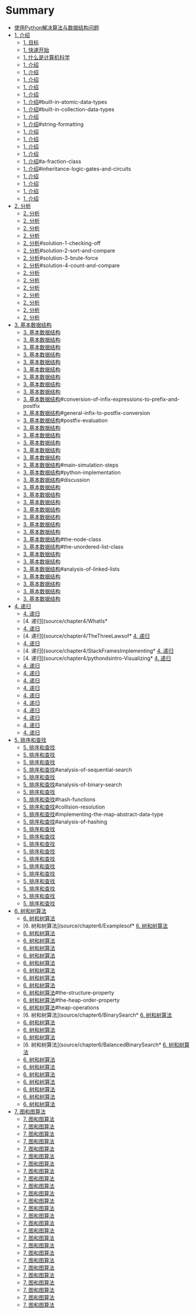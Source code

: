 # Summary
* [使用Python解决算法与数据结构问题](README.md)
* [1. 介绍](source/chapter1/1.Introduction.md)
	* [1. 目标](source/chapter1/Objectives.md)
	* [1. 快速开始](source/chapter1/GettingStarted.md)
	* [1. 什么是计算机科学](source/chapter1/WhatIsComputerScience.md)
	* [1. 介绍](source/chapter1/WhatIsProgramming.md)
	* [1. 介绍](source/chapter1/WhyStudyDataStructuresandAbstractDataTypes.md)
	* [1. 介绍](source/chapter1/WhyStudyAlgorithms.md)
	* [1. 介绍](source/chapter1/ReviewofBasicPython.md)
	* [1. 介绍](source/chapter1/GettingStartedwithData.md)
	* [1. 介绍](source/chapter1/GettingStartedwithData.md)#built-in-atomic-data-types
	* [1. 介绍](source/chapter1/GettingStartedwithData.md)#built-in-collection-data-types
	* [1. 介绍](source/chapter1/InputandOutput.md)
	* [1. 介绍](source/chapter1/InputandOutput.md)#string-formatting
	* [1. 介绍](source/chapter1/ControlStructures.md)
	* [1. 介绍](source/chapter1/ExceptionHandling.md)
	* [1. 介绍](source/chapter1/DefiningFunctions.md)
	* [1. 介绍](source/chapter1/ObjectOrientedProgramminginPythonDefiningClasses.md)
	* [1. 介绍](source/chapter1/ObjectOrientedProgramminginPythonDefiningClasses.md)#a-fraction-class
	* [1. 介绍](source/chapter1/ObjectOrientedProgramminginPythonDefiningClasses.md)#inheritance-logic-gates-and-circuits
	* [1. 介绍](source/chapter1/Summary.md)
	* [1. 介绍](source/chapter1/KeyTerms.md)
	* [1. 介绍](source/chapter1/DiscussionQuestions.md)
	* [1. 介绍](source/chapter1/ProgrammingExercises.md)
* [2. 分析](source/chapter2/2.Introduction.md)
	* [2. 分析](source/chapter2/Objectives.md)
	* [2. 分析](source/chapter2/WhatIsAlgorithmAnalysis.md)
	* [2. 分析](source/chapter2/BigONotation.md)
	* [2. 分析](source/chapter2/AnAnagramDetectionExample.md)
	* [2. 分析](source/chapter2/AnAnagramDetectionExample.md)#solution-1-checking-off
	* [2. 分析](source/chapter2/AnAnagramDetectionExample.md)#solution-2-sort-and-compare
	* [2. 分析](source/chapter2/AnAnagramDetectionExample.md)#solution-3-brute-force
	* [2. 分析](source/chapter2/AnAnagramDetectionExample.md)#solution-4-count-and-compare
	* [2. 分析](source/chapter2/PerformanceofPythonDataStructures.md)
	* [2. 分析](source/chapter2/Lists.md)
	* [2. 分析](source/chapter2/Dictionaries.md)
	* [2. 分析](source/chapter2/Summary.md)
	* [2. 分析](source/chapter2/KeyTerms.md)
	* [2. 分析](source/chapter2/DiscussionQuestions.md)
	* [2. 分析](source/chapter2/ProgrammingExercises.md)
* [3. 基本数据结构](source/chapter3/Objectives.md)
	* [3. 基本数据结构](source/chapter3/Objectives.md)
	* [3. 基本数据结构](source/chapter3/WhatAreLinearStructures.md)
	* [3. 基本数据结构](source/chapter3/WhatisaStack.md)
	* [3. 基本数据结构](source/chapter3/TheStackAbstractDataType.md)
	* [3. 基本数据结构](source/chapter3/ImplementingaStackinPython.md)
	* [3. 基本数据结构](source/chapter3/SimpleBalancedParentheses.md)
	* [3. 基本数据结构](source/chapter3/BalancedSymbols(AGeneralCase).md)
	* [3. 基本数据结构](source/chapter3/ConvertingDecimalNumberstoBinaryNumbers.md)
	* [3. 基本数据结构](source/chapter3/InfixPrefixandPostfixExpressions.md)
	* [3. 基本数据结构](source/chapter3/InfixPrefixandPostfixExpressions.md)#conversion-of-infix-expressions-to-prefix-and-postfix
	* [3. 基本数据结构](source/chapter3/InfixPrefixandPostfixExpressions.md)#general-infix-to-postfix-conversion
	* [3. 基本数据结构](source/chapter3/InfixPrefixandPostfixExpressions.md)#postfix-evaluation
	* [3. 基本数据结构](source/chapter3/WhatIsaQueue.md)
	* [3. 基本数据结构](source/chapter3/TheQueueAbstractDataType.md)
	* [3. 基本数据结构](source/chapter3/ImplementingaQueueinPython.md)
	* [3. 基本数据结构](source/chapter3/SimulationHotPotato.md)
	* [3. 基本数据结构](source/chapter3/SimulationPrintingTasks.md)
	* [3. 基本数据结构](source/chapter3/SimulationPrintingTasks.md)#main-simulation-steps
	* [3. 基本数据结构](source/chapter3/SimulationPrintingTasks.md)#python-implementation
	* [3. 基本数据结构](source/chapter3/SimulationPrintingTasks.md)#discussion
	* [3. 基本数据结构](source/chapter3/WhatIsaDeque.md)
	* [3. 基本数据结构](source/chapter3/TheDequeAbstractDataType.md)
	* [3. 基本数据结构](source/chapter3/ImplementingaDequeinPython.md)
	* [3. 基本数据结构](source/chapter3/PalindromeChecker.md)
	* [3. 基本数据结构](source/chapter3/Lists.md)
	* [3. 基本数据结构](source/chapter3/TheUnorderedListAbstractDataType.md)
	* [3. 基本数据结构](source/chapter3/ImplementinganUnorderedListLinkedLists.md)
	* [3. 基本数据结构](source/chapter3/ImplementinganUnorderedListLinkedLists.md)#the-node-class
	* [3. 基本数据结构](source/chapter3/ImplementinganUnorderedListLinkedLists.md)#the-unordered-list-class
	* [3. 基本数据结构](source/chapter3/TheOrderedListAbstractDataType.md)
	* [3. 基本数据结构](source/chapter3/ImplementinganOrderedList.md)
	* [3. 基本数据结构](source/chapter3/ImplementinganOrderedList.md)#analysis-of-linked-lists
	* [3. 基本数据结构](source/chapter3/Summary.md)
	* [3. 基本数据结构](source/chapter3/KeyTerms.md)
	* [3. 基本数据结构](source/chapter3/DiscussionQuestions.md)
	* [3. 基本数据结构](source/chapter3/ProgrammingExercises.md)
* [4. 递归](source/chapter4/Objectives.md)
	* [4. 递归](source/chapter4/Objectives.md)
	* [4. 递归](source/chapter4/WhatIs*
	* [4. 递归](source/chapter4/pythondsCalculatingtheSumofaListofNumbers.md)
	* [4. 递归](source/chapter4/TheThreeLawsof* [4. 递归](source/chapter4.md)
	* [4. 递归](source/chapter4/pythondsConvertinganIntegertoaStringinAnyBase.md)
	* [4. 递归](source/chapter4/StackFramesImplementing* [4. 递归](source/chapter4.md)
	* [4. 递归](source/chapter4/pythondsintro-Visualizing* [4. 递归](source/chapter4.md)
	* [4. 递归](source/chapter4/pythondsSierpinskiTriangle.md)
	* [4. 递归](source/chapter4/ComplexRecursiveProblems.md)
	* [4. 递归](source/chapter4/TowerofHanoi.md)
	* [4. 递归](source/chapter4/ExploringaMaze.md)
	* [4. 递归](source/chapter4/DynamicProgramming.md)
	* [4. 递归](source/chapter4/Summary.md)
	* [4. 递归](source/chapter4/KeyTerms.md)
	* [4. 递归](source/chapter4/DiscussionQuestions.md)
	* [4. 递归](source/chapter4/Glossary.md)
	* [4. 递归](source/chapter4/pythondsProgrammingExercises.md)
* [5. 排序和查找](source/chapter5/Objectives.md)
	* [5. 排序和查找](source/chapter5/Objectives.md)
	* [5. 排序和查找](source/chapter5/searching.md)
	* [5. 排序和查找](source/chapter5/TheSequentialSearch.md)
	* [5. 排序和查找](source/chapter5/TheSequentialSearch.md)#analysis-of-sequential-search
	* [5. 排序和查找](source/chapter5/TheBinarySearch.md)
	* [5. 排序和查找](source/chapter5/TheBinarySearch.md)#analysis-of-binary-search
	* [5. 排序和查找](source/chapter5/Hashing.md)
	* [5. 排序和查找](source/chapter5/Hashing.md)#hash-functions
	* [5. 排序和查找](source/chapter5/Hashing.md)#collision-resolution
	* [5. 排序和查找](source/chapter5/Hashing.md)#implementing-the-map-abstract-data-type
	* [5. 排序和查找](source/chapter5/Hashing.md)#analysis-of-hashing
	* [5. 排序和查找](source/chapter5/sorting.md)
	* [5. 排序和查找](source/chapter5/TheBubbleSort.md)
	* [5. 排序和查找](source/chapter5/TheSelectionSort.md)
	* [5. 排序和查找](source/chapter5/TheInsertionSort.md)
	* [5. 排序和查找](source/chapter5/TheShellSort.md)
	* [5. 排序和查找](source/chapter5/TheMergeSort.md)
	* [5. 排序和查找](source/chapter5/TheQuickSort.md)
	* [5. 排序和查找](source/chapter5/Summary.md)
	* [5. 排序和查找](source/chapter5/KeyTerms.md)
	* [5. 排序和查找](source/chapter5/DiscussionQuestions.md)
	* [5. 排序和查找](source/chapter5/ProgrammingExercises.md)
* [6. 树和树算法](source/chapter6/Objectives.md)
	* [6. 树和树算法](source/chapter6/Objectives.md)
	* [6. 树和树算法](source/chapter6/Examplesof* [6. 树和树算法](source/chapter6.md)
	* [6. 树和树算法](source/chapter6/VocabularyandDefinitions.md)
	* [6. 树和树算法](source/chapter6/ListofListsRepresentation.md)
	* [6. 树和树算法](source/chapter6/NodesandReferences.md)
	* [6. 树和树算法](source/chapter6/ParseTree.md)
	* [6. 树和树算法](source/chapter6/TreeTraversals.md)
	* [6. 树和树算法](source/chapter6/PriorityQueueswithBinaryHeaps.md)
	* [6. 树和树算法](source/chapter6/BinaryHeapOperations.md)
	* [6. 树和树算法](source/chapter6/BinaryHeapImplementation.md)
	* [6. 树和树算法](source/chapter6/BinaryHeapImplementation.md)#the-structure-property
	* [6. 树和树算法](source/chapter6/BinaryHeapImplementation.md)#the-heap-order-property
	* [6. 树和树算法](source/chapter6/BinaryHeapImplementation.md)#heap-operations
	* [6. 树和树算法](source/chapter6/BinarySearch* [6. 树和树算法](source/chapter6.md)
	* [6. 树和树算法](source/chapter6/SearchTreeOperations.md)
	* [6. 树和树算法](source/chapter6/SearchTreeImplementation.md)
	* [6. 树和树算法](source/chapter6/SearchTreeAnalysis.md)
	* [6. 树和树算法](source/chapter6/BalancedBinarySearch* [6. 树和树算法](source/chapter6.md)
	* [6. 树和树算法](source/chapter6/AVLTreePerformance.md)
	* [6. 树和树算法](source/chapter6/AVLTreeImplementation.md)
	* [6. 树和树算法](source/chapter6/SummaryofMapADTImplementations.md)
	* [6. 树和树算法](source/chapter6/Summary.md)
	* [6. 树和树算法](source/chapter6/KeyTerms.md)
	* [6. 树和树算法](source/chapter6/DiscussionQuestions.md)
	* [6. 树和树算法](source/chapter6/ProgrammingExercises.md)
* [7. 图和图算法](source/chapter7/Objectives.md)
	* [7. 图和图算法](source/chapter7/Objectives.md)
	* [7. 图和图算法](source/chapter7/VocabularyandDefinitions.md)
	* [7. 图和图算法](source/chapter7/TheGraphAbstractDataType.md)
	* [7. 图和图算法](source/chapter7/AnAdjacencyMatrix.md)
	* [7. 图和图算法](source/chapter7/AnAdjacencyList.md)
	* [7. 图和图算法](source/chapter7/Implementation.md)
	* [7. 图和图算法](source/chapter7/TheWordLadderProblem.md)
	* [7. 图和图算法](source/chapter7/BuildingtheWordLadderGraph.md)
	* [7. 图和图算法](source/chapter7/ImplementingBreadthFirstSearch.md)
	* [7. 图和图算法](source/chapter7/BreadthFirstSearchAnalysis.md)
	* [7. 图和图算法](source/chapter7/TheKnightsTourProblem.md)
	* [7. 图和图算法](source/chapter7/BuildingtheKnightsTourGraph.md)
	* [7. 图和图算法](source/chapter7/ImplementingKnightsTour.md)
	* [7. 图和图算法](source/chapter7/KnightsTourAnalysis.md)
	* [7. 图和图算法](source/chapter7/GeneralDepthFirstSearch.md)
	* [7. 图和图算法](source/chapter7/DepthFirstSearchAnalysis.md)
	* [7. 图和图算法](source/chapter7/TopologicalSorting.md)
	* [7. 图和图算法](source/chapter7/StronglyConnectedComponents.md)
	* [7. 图和图算法](source/chapter7/ShortestPathProblems.md)
	* [7. 图和图算法](source/chapter7/DijkstrasAlgorithm.md)
	* [7. 图和图算法](source/chapter7/AnalysisofDijkstrasAlgorithm.md)
	* [7. 图和图算法](source/chapter7/PrimsSpanningTreeAlgorithm.md)
	* [7. 图和图算法](source/chapter7/Summary.md)
	* [7. 图和图算法](source/chapter7/KeyTerms.md)
	* [7. 图和图算法](source/chapter7/DiscussionQuestions.md)
	* [7. 图和图算法](source/chapter7/ProgrammingExercises.md)
